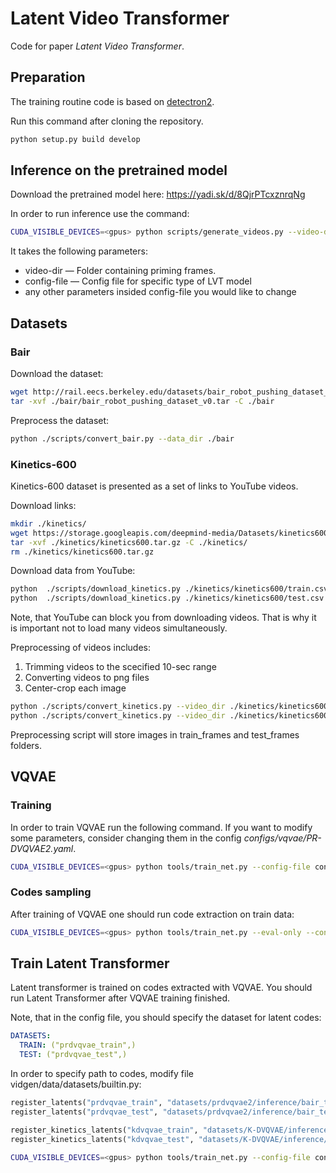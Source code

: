 # Latent Video Transformer

Code for paper _Latent Video Transformer_.


## Preparation

The training routine code is based on [detectron2](https://github.com/facebookresearch/detectron2).

Run this command after cloning the repository.

```bash
python setup.py build develop
```


## Inference on the pretrained model

Download the pretrained model here: https://yadi.sk/d/8QjrPTcxznrqNg

In order to run inference use the command:

```bash
CUDA_VISIBLE_DEVICES=<gpus> python scripts/generate_videos.py --video-dir ./example --config-file configs/vt/DSFVT.yaml MODEL.GENERATOR.WEIGHTS pretrained/DSFVT/netG/model_final.pth OUTPUT_DIR ./example/sample
```

It takes the following parameters:
* video-dir — Folder containing priming frames.
* config-file — Config file for specific type of LVT model
* any other parameters insided config-file you would like to change


## Datasets

### Bair

Download the dataset:

```bash
wget http://rail.eecs.berkeley.edu/datasets/bair_robot_pushing_dataset_v0.tar -P ./bair
tar -xvf ./bair/bair_robot_pushing_dataset_v0.tar -C ./bair
```

Preprocess the dataset:

```bash
python ./scripts/convert_bair.py --data_dir ./bair
```


### Kinetics-600

Kinetics-600 dataset is presented as a set of links to YouTube videos.

Download links:
```bash
mkdir ./kinetics/
wget https://storage.googleapis.com/deepmind-media/Datasets/kinetics600.tar.gz -P ./kinetics/
tar -xvf ./kinetics/kinetics600.tar.gz -C ./kinetics/
rm ./kinetics/kinetics600.tar.gz
```

Download data from YouTube:

```bash
python  ./scripts/download_kinetics.py ./kinetics/kinetics600/train.csv ./kinetics//kinetics600/train_vid --trim --num-jobs 1
python  ./scripts/download_kinetics.py ./kinetics/kinetics600/test.csv ./kinetics/kinetics600/test_vid --trim --num-jobs 1
```

Note, that YouTube can block you from downloading videos. That is why it is important not to load many videos simultaneously.


Preprocessing of videos includes:
1. Trimming videos to the scecified 10-sec range
2. Converting videos to png files
3. Center-crop each image 

```bash
python ./scripts/convert_kinetics.py --video_dir ./kinetics/kinetics600/train --output_dir ./kinetics/kinetics600/train_frames --num_jobs 5 --img_size 64
python ./scripts/convert_kinetics.py --video_dir ./kinetics/kinetics600/test --output_dir ./kinetics/kinetics600/test_frames --num_jobs 5 --img_size 64
```

Preprocessing script will store images in train_frames and test_frames folders.



## VQVAE

### Training

In order to train VQVAE run the following command. If you want to modify some parameters, consider changing them in the config _configs/vqvae/PR-DVQVAE2.yaml_.

```bash
CUDA_VISIBLE_DEVICES=<gpus> python tools/train_net.py --config-file configs/vqvae/PR-DVQVAE2.yaml --num-gpus <number of gpus> OUTPUT_DIR experiments/PR-DVQVAE2
```

### Codes sampling

After training of VQVAE one should run code extraction on train data:

```bash
CUDA_VISIBLE_DEVICES=<gpus> python tools/train_net.py --eval-only --config-file configs/vqvae/PR-DVQVAE2.yaml OUTPUT_DIR experiments/PR-DVQVAE2 TEST.EVALUATORS "CodesExtractor" DATASETS.TEST "kinetics_train_seq"
```


## Train Latent Transformer

Latent transformer is trained on codes extracted with VQVAE. You should run Latent Transformer after VQVAE training finished. 

Note, that in the config file, you should specify the dataset for latent codes:

```yaml
DATASETS:
  TRAIN: ("prdvqvae_train",)
  TEST: ("prdvqvae_test",)
```

In order to specify path to codes, modify file vidgen/data/datasets/builtin.py:

```python
register_latents("prdvqvae_train", "datasets/prdvqvae2/inference/bair_train_seq")
register_latents("prdvqvae_test", "datasets/prdvqvae2/inference/bair_test_seq")

register_kinetics_latents("kdvqvae_train", "datasets/K-DVQVAE/inference/kinetics_train_seq")
register_kinetics_latents("kdvqvae_test", "datasets/K-DVQVAE/inference/kinetics_test_seq")
```


```bash
CUDA_VISIBLE_DEVICES=<gpus> python tools/train_net.py --config-file configs/vt/DSFVT.yaml --num-gpus 1 OUTPUT_DIR experiments/vt/DSFVT 
```



